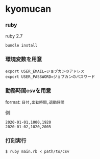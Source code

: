 # kyomucan

### ruby

ruby 2.7

```
bundle install
```

### 環境変数を用意

```
export USER_EMAIL=ジョブカンのアドレス
export USER_PASSWORD=ジョブカンのパスワード
```

### 勤務時間csvを用意

format: `日付,出勤時間,退勤時間`

例
```
2020-01-01,1000,1920
2020-01-02,1020,2005
```

### 打刻実行

```
$ ruby main.rb < path/to/csv
```
